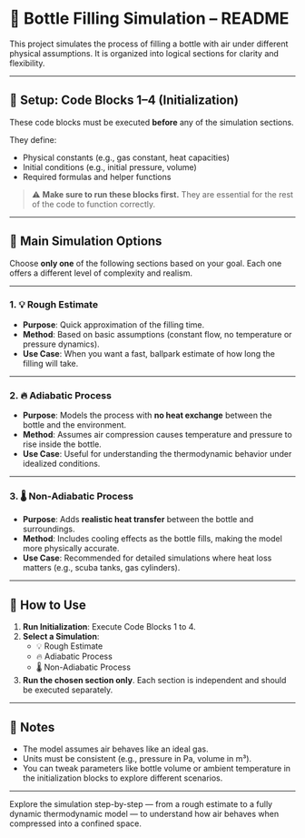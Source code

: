 # 🧪 Bottle Filling Simulation – README

This project simulates the process of filling a bottle with air under different physical assumptions. It is organized into logical sections for clarity and flexibility.

---

## 🔧 Setup: Code Blocks 1–4 (Initialization)

These code blocks must be executed **before** any of the simulation sections.

They define:
- Physical constants (e.g., gas constant, heat capacities)
- Initial conditions (e.g., initial pressure, volume)
- Required formulas and helper functions

> ⚠️ **Make sure to run these blocks first.** They are essential for the rest of the code to function correctly.

---

## 🚀 Main Simulation Options

Choose **only one** of the following sections based on your goal. Each one offers a different level of complexity and realism.

---

### 1. 💡 Rough Estimate

- **Purpose**: Quick approximation of the filling time.
- **Method**: Based on basic assumptions (constant flow, no temperature or pressure dynamics).
- **Use Case**: When you want a fast, ballpark estimate of how long the filling will take.

---

### 2. 🔥 Adiabatic Process

- **Purpose**: Models the process with **no heat exchange** between the bottle and the environment.
- **Method**: Assumes air compression causes temperature and pressure to rise inside the bottle.
- **Use Case**: Useful for understanding the thermodynamic behavior under idealized conditions.

---

### 3. 🌡️ Non-Adiabatic Process

- **Purpose**: Adds **realistic heat transfer** between the bottle and surroundings.
- **Method**: Includes cooling effects as the bottle fills, making the model more physically accurate.
- **Use Case**: Recommended for detailed simulations where heat loss matters (e.g., scuba tanks, gas cylinders).

---

## 🧭 How to Use

1. **Run Initialization**: Execute Code Blocks 1 to 4.
2. **Select a Simulation**:
    - 💡 Rough Estimate  
    - 🔥 Adiabatic Process  
    - 🌡️ Non-Adiabatic Process  
3. **Run the chosen section only**. Each section is independent and should be executed separately.

---

## 📘 Notes

- The model assumes air behaves like an ideal gas.
- Units must be consistent (e.g., pressure in Pa, volume in m³).
- You can tweak parameters like bottle volume or ambient temperature in the initialization blocks to explore different scenarios.

---

Explore the simulation step-by-step — from a rough estimate to a fully dynamic thermodynamic model — to understand how air behaves when compressed into a confined space.
